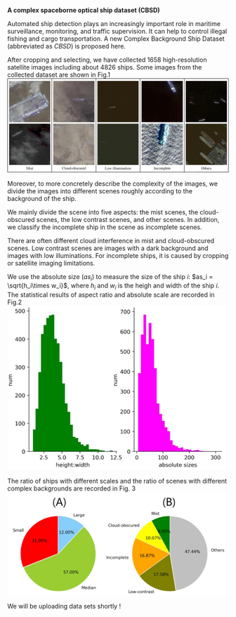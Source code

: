 **A complex spaceborne optical ship dataset (CBSD)**

Automated ship detection plays an increasingly important role in maritime surveillance, monitoring, and traffic supervision. It can help to control illegal fishing and cargo transportation. A new Complex Background Ship Dataset (abbreviated as *CBSD*) is proposed here.  

After cropping and selecting, we have collected 1658 high-resolution satellite images including about 4826 ships. Some images from the collected dataset are shown in Fig.1![RSSD](RSSD.jpg)

Moreover, to more concretely describe the complexity of the images, we divide the images into different scenes roughly according to the background of the ship.

We mainly divide the scene into five aspects: the mist scenes, the cloud-obscured scenes, the low contrast scenes, and other scenes. In addition, we classify the incomplete ship in the scene as incomplete scenes.

There are often different cloud interference in mist and cloud-obscured scenes. Low contrast scenes are images with a dark background and images with low illuminations. For incomplete ships, it is caused by cropping or satellite imaging limitations.

We use the absolute size ($as_i$) to measure the size of the ship $i$: $as_i = \sqrt{h_i\times w_i}$, where $h_i$ and $w_i$ is the heigh and width of the ship $i$. The statistical results of aspect ratio and absolute scale are recorded in Fig.2![Property](Property.jpg)

The ratio of ships with different scales and the ratio of scenes with different complex backgrounds are recorded in Fig. 3![DataPie](DataPIE.jpg)

We will be uploading data sets shortly !
